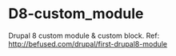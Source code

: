 # D8-custom_module
Drupal 8 custom module &amp; custom block. Ref: http://befused.com/drupal/first-drupal8-module
